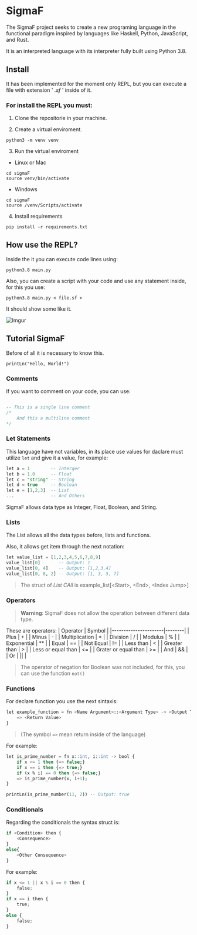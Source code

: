 # SigmaF

The SigmaF project seeks to create a new programing language in the functional paradigm inspired by languages like Haskell, Python, JavaScript, and Rust.

It is an interpreted language with its interpreter fully built using Python 3.8.

## Install

It has been implemented for the moment only REPL, but you can execute a file with extension ' *.sf* ' inside of it.

### For install the REPL you must: 

1. Clone the repositorie in your machine.

2. Create a virtual enviroment.

``` shell
python3 -m venv venv
```

3. Run the virtual enviroment

* Linux or Mac

``` shell
cd sigmaF
source venv/bin/activate
```

* Windows

``` shell
cd sigmaF
source /venv/Scripts/activate
```

4. Install requirements

``` shell
pip install -r requirements.txt
```

## How use the REPL?

Inside the it you can execute code lines using:

``` shell
python3.8 main.py
```

Also, you can create a script with your code and use any statement inside, for this you use:

``` shell
python3.8 main.py < file.sf >
```

It should show some like it.

![Imgur](https://i.imgur.com/bZRpaEx.png)

## Tutorial SigmaF

Before of all it is necessary to know this.

``` SigmaF
printLn("Hello, World!")
```
### Comments

If you want to comment on your code, you can use:
```sql

-- This is a single line comment
/*
    And this a multiline comment
*/

```

### Let Statements

This language have not variables, in its place use values for daclare must utilize `let` and give it a value, for example:

``` sql
let a = 1        -- Interger
let b = 1.0      -- Float
let c = "string" -- String
let d = true     -- Boolean
let e = [1,2,3]  -- List
...              -- And Others
```

SigmaF allows data type as Integer, Float, Boolean, and String.

### Lists 

The List allows all the data types before, lists and functions.

Also, it allows get item through the next notation:

``` sql
let value_list = [1,2,3,4,5,6,7,8,9]
value_list[0]       -- Output: 1
value_list[0, 4]    -- Output: [1,2,3,4]
value_list[0, 8, 2] -- Output: [1, 3, 5, 7]
```

> The struct of *List CAll* is example_list[\<Start>, \<End>, \<Index Jump>]

### Operators

> **Warning**: SigmaF does not allow the operation between different data type.

These are operators:
| Operator             | Symbol |
|----------------------|--------|
| Plus                 |    +   |
| Minus                |    -   |
| Multiplication       |    *   |
| Division             |    /   |
| Modulus              |    %   |
| Exponential          |   **   |
| Equal                |   ==   |
| Not Equal            |   !=   |
| Less than            |    <   |
| Greater than         |    >   |
| Less or equal than   |   <=   |
| Grater or equal than |   >=   |
| And                  |   &&   |
| Or                   |  \|\|  |
<br/>

> The operator of negation for Boolean was not included, for this, you can use the function `not()`

### Functions

For declare function you use the next sintaxis:

``` Python
let example_function = fn <Name Argument>::<Argument Type> -> <Output Type> {
    => <Return Value>
}  
```

> (The symbol `=>` mean return inside of the language)

For example:

``` sql
let is_prime_number = fn x::int, i::int -> bool {
    if x <= 1 then {=> false;}
    if x == i then {=> true;}
    if (x % i) == 0 then {=> false;}
    => is_prime_number(x, i+1);
}

printLn(is_prime_number(11, 2)) -- Output: true
```

### Conditionals

Regarding the conditionals the syntax struct is:

``` Python
if <Condition> then {
    <Consequence>
}
else{
    <Other Consequence>
}
```

For example:

``` Python
if x <= 1 || x % i == 0 then {
    false;
}
if x == i then {
    true;
}
else {
    false;
}
```
